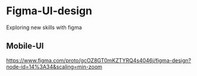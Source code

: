 # Figma-UI-design
Exploring new skills with figma
## Mobile-UI
https://www.figma.com/proto/gcOZ8GT0mKZTYRQ4s4046j/figma-design?node-id=14%3A34&scaling=min-zoom
